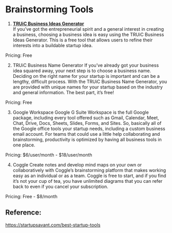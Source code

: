 # Brainstorming Tools

1. **[TRUiC Business Ideas Generator](https://howtostartanllc.com/business-ideas/business-ideas-tool)**
<br>If you’ve got the entrepreneurial spirit and a general interest in creating a business, choosing a business idea is easy using the TRUiC Business Ideas Generator. This is a free tool that allows users to refine their interests into a buildable startup idea. 

Pricing: Free

2. TRUiC Business Name Generator
If you’ve already got your business idea squared away, your next step is to choose a business name. Deciding on the right name for your startup is important and can be a lengthy, difficult process. With the TRUiC Business Name Generator, you are provided with unique names for your startup based on the industry and general information. The best part, it’s free!

Pricing: Free

3. Google Workspace
Google G Suite Workspace is the full Google package, including every tool offered such as Gmail, Calendar, Meet, Chat, Drive, Docs, Sheets, Slides, Forms, and Sites. So, basically all of the Google office tools your startup needs, including a custom business email account. For teams that could use a little help collaborating and brainstorming, productivity is optimized by having all business tools in one place. 

Pricing: $6/user/month - $18/user/month

4. Coggle
Create notes and develop mind maps on your own or collaboratively with Coggle’s brainstorming platform that makes working easy as an individual or as a team. Coggle is free to start, and if you find it’s not your cup of tea, you have unlimited diagrams that you can refer back to even if you cancel your subscription. 

Pricing: Free - $8/month

## Reference:
https://startupsavant.com/best-startup-tools
